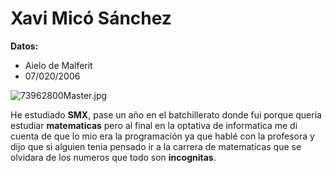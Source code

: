 # Xavi Micó Sánchez

**Datos:**
- Aielo de Malferit
- 07/020/2006

![73962800Master.jpg](https://s2.wklcdn.com/image_58/1743400/115202786/73962800Master.jpg)

He estudiado **SMX**, pase un año en el batchillerato donde fui porque queria estudiar **matematicas** pero al final en la optativa de informatica me di cuenta de que lo mio era la programación ya que hablé con la profesora y dijo que si alguien tenia pensado ir a la carrera de matematicas que se olvidara de los numeros que todo son **incognitas**.
